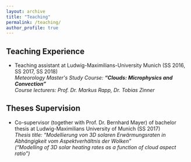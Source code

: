 ```yaml
---
layout: archive
title: "Teaching"
permalink: /teaching/
author_profile: true
---
```


## Teaching Experience

* Teaching assistant at Ludwig-Maximilians-University Munich (SS 2016, SS 2017, SS 2018)<br/>
_Meteorology Master's Study Course: **“Clouds: Microphysics and Convection”**_<br/>
_Course lecturers: Prof. Dr. Markus Rapp, Dr. Tobias Zinner_

## Theses Supervision

* Co-supervisor (together with Prof. Dr. Bernhard Mayer) of bachelor thesis at Ludwig-Maximilians University of Munich (SS 2017)<br/>
_Thesis title: “Modellierung von 3D solaren Erwärmungsraten in Abhängigkeit vom Aspektverhältnis der Wolken”<br/>
(“Modelling of 3D solar heating rates as a function of cloud aspect ratio”)_
